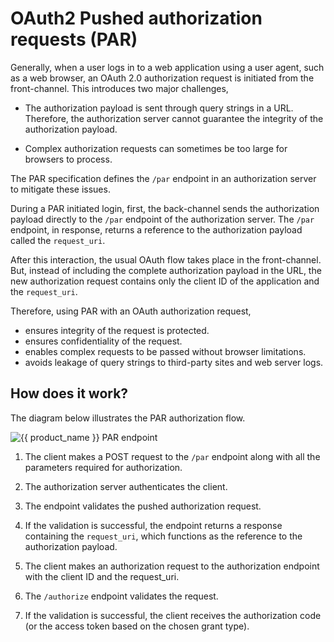 # OAuth2 Pushed authorization requests (PAR)

Generally, when a user logs in to a web application using a user agent, such as a web browser, an OAuth 2.0 authorization request is initiated from the front-channel. This introduces two major challenges,

- The authorization payload is sent through query strings in a URL. Therefore, the authorization server cannot guarantee the integrity of the authorization payload.

- Complex authorization requests can sometimes be too large for browsers to process.

The PAR specification defines the `/par` endpoint in an authorization server to mitigate these issues.

During a PAR initiated login, first, the back-channel sends the authorization payload directly to the `/par` endpoint of the authorization server.  The `/par` endpoint, in response, returns a reference to the authorization payload called the `request_uri`.

After this interaction, the usual OAuth flow takes place in the front-channel. But, instead of including the complete authorization payload in the URL, the new authorization request contains only the client ID of the application and the `request_uri`.

Therefore, using PAR with an OAuth authorization request,

- ensures integrity of the request is protected.
- ensures confidentiality of the request.
- enables complex requests to be passed without browser limitations.
- avoids leakage of query strings to third-party sites and web server logs.

## How does it work?

The diagram below illustrates the PAR authorization flow.

![{{ product_name }} PAR endpoint]({{base_path}}/assets/img/references/asgardeo-par-endpoint.png)

1. The client makes a POST request to the `/par` endpoint along with all the parameters required for authorization.

2. The authorization server authenticates the client.

3. The endpoint validates the pushed authorization request.

4. If the validation is successful, the endpoint returns a response containing the `request_uri`, which functions as the reference to the authorization payload.

5. The client makes an authorization request to the authorization endpoint with the client ID and the request_uri.

6. The `/authorize` endpoint validates the request.

7. If the validation is successful, the client receives the authorization code (or the access token based on the chosen grant type).